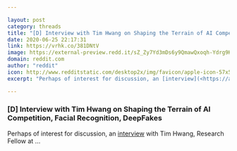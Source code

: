 ```yaml
---

layout: post
category: threads
title: "[D] Interview with Tim Hwang on Shaping the Terrain of AI Competition, Facial Recognition, DeepFakes"
date: 2020-06-25 22:17:31
link: https://vrhk.co/381DNtV
image: https://external-preview.redd.it/sZ_Zy7Yd3mDs6y9QmawQxoqh-Ydrg9KQ2z7sputR24o.jpg?width=1200&height=628.272251309&auto=webp&crop=1200:628.272251309,smart&s=5ee38da62985c0eaaa83d31cb24950343963f6fd
domain: reddit.com
author: "reddit"
icon: http://www.redditstatic.com/desktop2x/img/favicon/apple-icon-57x57.png
excerpt: "Perhaps of interest for discussion, an [interview](<https://aitalk.podbean.com/e/interview-tim-hwang/>) with Tim Hwang, Research Fellow at ..."

---
```


### [D] Interview with Tim Hwang on Shaping the Terrain of AI Competition, Facial Recognition, DeepFakes

Perhaps of interest for discussion, an [interview](<https://aitalk.podbean.com/e/interview-tim-hwang/>) with Tim Hwang, Research Fellow at ...